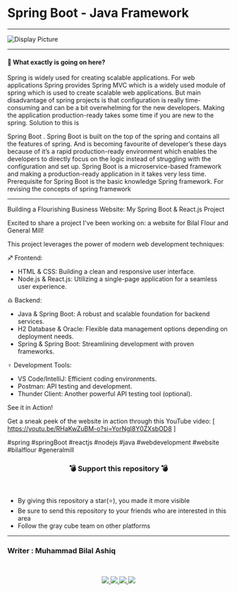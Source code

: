 # Spring Boot - Java Framework

<hr>

![Display Picture ](Source/Display.png)
<hr>

#### 🔷 What exactly is going on here?
Spring is widely used for creating scalable applications. For web applications Spring provides Spring MVC which is a widely used module of spring which is used to create scalable web applications. But main
disadvantage of spring projects is that configuration is really time-consuming and can be a bit overwhelming for the new developers.
Making the application production-ready takes some time if you are new to the spring. Solution to this is

Spring Boot
. Spring Boot is built on the top of the spring and contains all the features of spring. And is becoming favourite of developer’s these days because of it’s a rapid production-ready environment which enables the developers to directly focus on the logic instead of struggling with the configuration and set up. Spring Boot is a microservice-based framework and making a production-ready application in it takes very less time. Prerequisite for Spring Boot is the basic knowledge Spring framework. For revising the concepts of spring framework
***


Building a Flourishing Business Website: My Spring Boot & React.js Project

Excited to share a project I've been working on: a website for Bilal Flour and General Mill! 

This project leverages the power of modern web development techniques:

♐ Frontend:
- HTML & CSS:  Building a clean and responsive user interface.
- Node.js & React.js: Utilizing a single-page application for a seamless user experience.

♎ Backend:
- Java & Spring Boot:  A robust and scalable foundation for backend services.
- H2 Database & Oracle: Flexible data management options depending on deployment needs.
- Spring & Spring Boot: Streamlining development with proven frameworks.

♀️ Development Tools:
- VS Code/IntelliJ: Efficient coding environments.
- Postman: API testing and development.
- Thunder Client: Another powerful API testing tool (optional).

See it in Action!

Get a sneak peek of the website in action through this YouTube video: [ https://youtu.be/RHaKwZuBM-o?si=YorNgI8Y0ZXsbOD8 ]

#spring #springBoot #reactjs #nodejs #java #webdevelopment #website #bilalflour #generalmill

<h3 align="center">💣 Support this repository 💣</h3>
<br />

- By giving this repository a star(⭐️), you made it more visible
- Be sure to send this repository to your friends who are interested in this area
- Follow the gray cube team on other platforms

***
### Writer : Muhammad Bilal Ashiq 

<br />

<p align="center">
  <a href="https://github.com/thecallmeBilalAshiq">
    <img src="https://skillicons.dev/icons?i=github" />
  </a>
  <a href="https://www.linkedin.com/in/bilal-ashiq/">
    <img src="https://skillicons.dev/icons?i=linkedin" />
  </a>
    <a href="bashiq031@gmail.com">
    <img src="https://skillicons.dev/icons?i=gmail" />
  </a>
    <a href="https://www.instagram.com/theycallme_bilal_ashiq/">
    <img src="https://skillicons.dev/icons?i=instagram" />
      
  </a>
  
</p>
